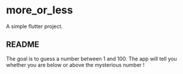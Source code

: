 # more_or_less

A simple flutter project.

## README

The goal is to guess a number between 1 and 100.
The app will tell you whether you are below or above the mysterious number !